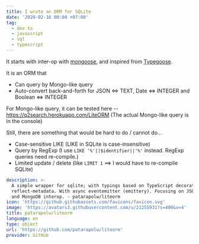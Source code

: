 ```yaml
---
title: I wrote an ORM for SQLite
date: '2020-02-16 00:00 +07:00'
tag:
  - dev.to
  - javascript
  - sql
  - typescript
---
```


It starts with inter-op with [mongoose](https://mongoosejs.com/), and inspired from [Typegoose](https://github.com/typegoose/typegoose).

It is an ORM that

- Can query by Mongo-like query
- Auto-convert back-and-forth for JSON \<=> TEXT, Date \<=> INTEGER and Boolean \<=> INTEGER

For Mongo-like query, it can be tested here -- <https://q2search.herokuapp.com/LiteORM> (The actual Mongo-like query is in the console)

<!-- excerpt_separator -->

Still, there are something that would be hard to do / cannot do...

- Case-sensitive LIKE (LIKE in SQLite is case-insensitive)
- Query by RegExp (I use `LIKE '%'||$identifier||'%'` instead. RegExp queries need re-compile.)
- Limited update / delete (like `LIMIT 1` ==> I would have to re-compile SQLite)

```yaml link
description: >-
  A simple wrapper for sqlite; with typings based on TypeScript decorators and
  reflect-metadata. With async eventemitter (emittery). Focusing on JSON, Date,
  and MongoDB interop. - patarapolw/liteorm
icon: 'https://github.githubassets.com/favicons/favicon.svg'
image: 'https://avatars3.githubusercontent.com/u/21255931?s=400&v=4'
title: patarapolw/liteorm
language: en
type: object
url: 'https://github.com/patarapolw/liteorm'
provider: GitHub
```
